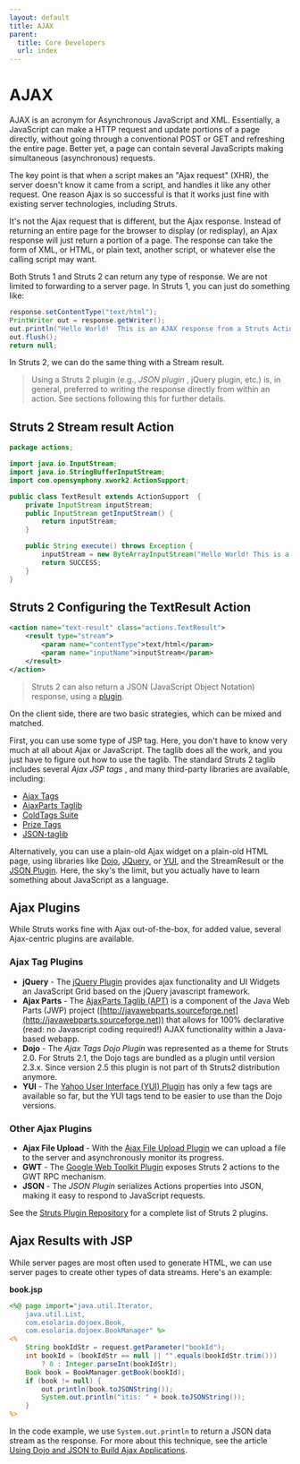 ```yaml
---
layout: default
title: AJAX
parent:
  title: Core Developers
  url: index
---
```


# AJAX

AJAX is an acronym for Asynchronous JavaScript and XML. Essentially, a JavaScript can make a HTTP request and update 
portions of a page directly, without going through a conventional POST or GET and refreshing the entire page. 
Better yet, a page can contain several JavaScripts making simultaneous (asynchronous) requests.

The key point is that when a script makes an "Ajax request" (XHR), the server doesn't know it came from a script, 
and handles it like any other request. One reason Ajax is so successful is that it works just fine with existing server 
technologies, including Struts.

It's not the Ajax request that is different, but the Ajax response. Instead of returning an entire page for the browser 
to display (or redisplay), an Ajax response will just return a portion of a page. The response can take the form of XML, 
or HTML, or plain text, another script, or whatever else the calling script may want.

Both Struts 1 and Struts 2 can return any type of response. We are not limited to forwarding to a server page. 
In Struts 1, you can just do something like:

```java
response.setContentType("text/html");
PrintWriter out = response.getWriter();
out.println("Hello World!  This is an AJAX response from a Struts Action.");
out.flush();
return null;
```

In Struts 2, we can do the same thing with a Stream result.

> Using a Struts 2 plugin (e.g., _JSON plugin_ , jQuery plugin, etc.) is, in general, preferred to writing the response 
directly from within an action. See sections following this for further details.

## Struts 2 Stream result Action

```java
package actions;

import java.io.InputStream;
import java.io.StringBufferInputStream;
import com.opensymphony.xwork2.ActionSupport;

public class TextResult extends ActionSupport  {
    private InputStream inputStream;
    public InputStream getInputStream() {
        return inputStream;
    }

    public String execute() throws Exception {
        inputStream = new ByteArrayInputStream("Hello World! This is a text string response from a Struts 2 Action.".getBytes("UTF-8"));
        return SUCCESS;
    }
}
```

## Struts 2 Configuring the TextResult Action

```xml
<action name="text-result" class="actions.TextResult">
    <result type="stream">
        <param name="contentType">text/html</param>
        <param name="inputName">inputStream</param>
    </result>
</action>
```

> Struts 2 can also return a JSON (JavaScript Object Notation) response, using a [plugin](http://cwiki.apache.org/S2PLUGINS/json-plugin).

On the client side, there are two basic strategies, which can be mixed and matched.

First, you can use some type of JSP tag. Here, you don't have to know very much at all about Ajax or JavaScript. 
The taglib does all the work, and you just have to figure out how to use the taglib. The standard Struts 2 taglib 
includes several _Ajax JSP tags_ , and many third-party libraries are available, including:

- [Ajax Tags](http://ajaxtags.sourceforge.net/)
- [AjaxParts Taglib](http://javawebparts.sourceforge.net/)
- [ColdTags Suite](http://servletsuite.blogspot.com/2006/06/coldtags-suite-ajax-edition)
- [Prize Tags](http://www.jenkov.com/prizetags/introduction.tmpl)
- [JSON-taglib](http://json-taglib.sourceforge.net/)

Alternatively, you can use a plain-old Ajax widget on a plain-old HTML page, using libraries like 
[Dojo](http://dojotoolkit.org/), [JQuery](http://jquery.com/), or [YUI](http://developer.yahoo.com/yui/), 
and the StreamResult or the [JSON Plugin](http://cwiki.apache.org/S2PLUGINS/json-plugin). 
Here, the sky's the limit, but you actually have to learn something about JavaScript as a language.

## Ajax Plugins

While Struts works fine with Ajax out-of-the-box, for added value, several Ajax-centric plugins are available.

### Ajax Tag Plugins

- **jQuery** - The [jQuery Plugin](https://github.com/struts-community-plugins/struts2-jquery) provides ajax 
  functionality and UI Widgets an JavaScript Grid based on the jQuery javascript framework.
- **Ajax Parts** - The [AjaxParts Taglib (APT)](http://code.google.com/p/struts2ajaxpartstaglibplugin/) is a component 
  of the Java Web Parts (JWP) project ([http://javawebparts.sourceforge.net](http://javawebparts.sourceforge.net)) that 
  allows for 100% declarative (read: no Javascript coding required!) AJAX functionality within a Java-based webapp.
- **Dojo** - The _Ajax Tags Dojo Plugin_  was represented as a theme for Struts 2.0. For Struts 2.1, the Dojo tags are 
  bundled as a plugin until version 2.3.x. Since version 2.5 this plugin is not part of th Struts2 distribution anymore. 
- **YUI** - The [Yahoo User Interface (YUI) Plugin](https://code.google.com/p/struts2yuiplugin/) has only a few tags 
  are available so far, but the YUI tags tend to be easier to use than the Dojo versions.

### Other Ajax Plugins

- **Ajax File Upload** - With the [Ajax File Upload Plugin](http://www.davidjc.com/ajaxfileupload/demo!input.action)
  we can upload a file to the server and asynchronously monitor its progress.
- **GWT** - The [Google Web Toolkit Plugin](https://code.google.com/p/struts2gwtplugin/) exposes Struts 2 actions to 
  the GWT RPC mechanism.
- **JSON** - The _JSON Plugin_  serializes Actions properties into JSON, making it easy to respond to JavaScript requests.

See the [Struts Plugin Repository](http://cwiki.apache.org/S2PLUGINS/home) for a complete list of Struts 2 plugins.

## Ajax Results with JSP

While server pages are most often used to generate HTML, we can use server pages to create other types of data streams.
Here's an example:

**book.jsp**

```jsp
<%@ page import="java.util.Iterator,
    java.util.List,
    com.esolaria.dojoex.Book,
    com.esolaria.dojoex.BookManager" %>
<%
    String bookIdStr = request.getParameter("bookId");
    int bookId = (bookIdStr == null || "".equals(bookIdStr.trim())) 
        ? 0 : Integer.parseInt(bookIdStr);
    Book book = BookManager.getBook(bookId);
    if (book != null) {
        out.println(book.toJSONString());
        System.out.println("itis: " + book.toJSONString());
    }
%>
```

In the code example, we use `System.out.println` to return a JSON data stream as the response. For more about this 
technique, see the article [Using Dojo and JSON to Build Ajax Applications](http://today.java.net/pub/a/today/2006/04/27/building-ajax-with-dojo-and-json).
